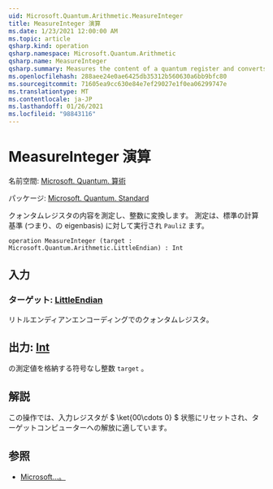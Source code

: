 ```yaml
---
uid: Microsoft.Quantum.Arithmetic.MeasureInteger
title: MeasureInteger 演算
ms.date: 1/23/2021 12:00:00 AM
ms.topic: article
qsharp.kind: operation
qsharp.namespace: Microsoft.Quantum.Arithmetic
qsharp.name: MeasureInteger
qsharp.summary: Measures the content of a quantum register and converts it to an integer. The measurement is performed with respect to the standard computational basis, i.e., the eigenbasis of `PauliZ`.
ms.openlocfilehash: 288aee24e0ae6425db35312b560630a6bb9bfc80
ms.sourcegitcommit: 71605ea9cc630e84e7ef29027e1f0ea06299747e
ms.translationtype: MT
ms.contentlocale: ja-JP
ms.lasthandoff: 01/26/2021
ms.locfileid: "98843116"
---
```

# <a name="measureinteger-operation"></a>MeasureInteger 演算

名前空間: [Microsoft. Quantum. 算術](xref:Microsoft.Quantum.Arithmetic)

パッケージ: [Microsoft. Quantum. Standard](https://nuget.org/packages/Microsoft.Quantum.Standard)


クォンタムレジスタの内容を測定し、整数に変換します。 測定は、標準の計算基準 (つまり、の eigenbasis) に対して実行され `PauliZ` ます。

```qsharp
operation MeasureInteger (target : Microsoft.Quantum.Arithmetic.LittleEndian) : Int
```


## <a name="input"></a>入力

### <a name="target--littleendian"></a>ターゲット: [LittleEndian](xref:Microsoft.Quantum.Arithmetic.LittleEndian)

リトルエンディアンエンコーディングでのクォンタムレジスタ。



## <a name="output--int"></a>出力: [Int](xref:microsoft.quantum.lang-ref.int)

の測定値を格納する符号なし整数 `target` 。

## <a name="remarks"></a>解説

この操作では、入力レジスタが $ \ket{00\cdots 0} $ 状態にリセットされ、ターゲットコンピューターへの解放に適しています。

## <a name="see-also"></a>参照

- [Microsoft...。](xref:Microsoft.Quantum.Canon.MeasureIntegerBE)